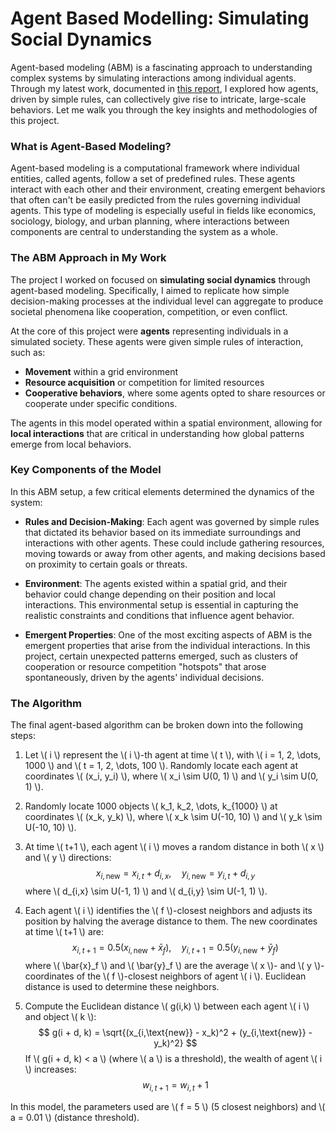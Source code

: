 # Agent Based Modelling: Simulating Social Dynamics

Agent-based modeling (ABM) is a fascinating approach to understanding complex systems by simulating interactions among individual agents. Through my latest work, documented in [this report](https://github.com/idlirshkurti/Agent-Based-Modelling/blob/master/agent-based-modelling.pdf), I explored how agents, driven by simple rules, can collectively give rise to intricate, large-scale behaviors. Let me walk you through the key insights and methodologies of this project.

### What is Agent-Based Modeling?

Agent-based modeling is a computational framework where individual entities, called agents, follow a set of predefined rules. These agents interact with each other and their environment, creating emergent behaviors that often can't be easily predicted from the rules governing individual agents. This type of modeling is especially useful in fields like economics, sociology, biology, and urban planning, where interactions between components are central to understanding the system as a whole.

### The ABM Approach in My Work

The project I worked on focused on **simulating social dynamics** through agent-based modeling. Specifically, I aimed to replicate how simple decision-making processes at the individual level can aggregate to produce societal phenomena like cooperation, competition, or even conflict.

At the core of this project were **agents** representing individuals in a simulated society. These agents were given simple rules of interaction, such as:
- **Movement** within a grid environment
- **Resource acquisition** or competition for limited resources
- **Cooperative behaviors**, where some agents opted to share resources or cooperate under specific conditions.

The agents in this model operated within a spatial environment, allowing for **local interactions** that are critical in understanding how global patterns emerge from local behaviors.

### Key Components of the Model

In this ABM setup, a few critical elements determined the dynamics of the system:

- **Rules and Decision-Making**: Each agent was governed by simple rules that dictated its behavior based on its immediate surroundings and interactions with other agents. These could include gathering resources, moving towards or away from other agents, and making decisions based on proximity to certain goals or threats.

- **Environment**: The agents existed within a spatial grid, and their behavior could change depending on their position and local interactions. This environmental setup is essential in capturing the realistic constraints and conditions that influence agent behavior.

- **Emergent Properties**: One of the most exciting aspects of ABM is the emergent properties that arise from the individual interactions. In this project, certain unexpected patterns emerged, such as clusters of cooperation or resource competition "hotspots" that arose spontaneously, driven by the agents' individual decisions.

### The Algorithm

The final agent-based algorithm can be broken down into the following steps:

1. Let \\( i \\) represent the \\( i \\)-th agent at time \\( t \\), with \\( i = 1, 2, \dots, 1000 \\) and \\( t = 1, 2, \dots, 100 \\). Randomly locate each agent at coordinates \\( (x_i, y_i) \\), where \\( x_i \sim U(0, 1) \\) and \\( y_i \sim U(0, 1) \\).

2. Randomly locate 1000 objects \\( k_1, k_2, \dots, k_{1000} \\) at coordinates \\( (x_k, y_k) \\), where \\( x_k \sim U(-10, 10) \\) and \\( y_k \sim U(-10, 10) \\).

3. At time \\( t+1 \\), each agent \\( i \\) moves a random distance in both \\( x \\) and \\( y \\) directions:
   $$
   x_{i,\text{new}} = x_{i,t} + d_{i,x}, \quad y_{i,\text{new}} = y_{i,t} + d_{i,y}
   $$
   where \\( d_{i,x} \sim U(-1, 1) \\) and \\( d_{i,y} \sim U(-1, 1) \\).

4. Each agent \\( i \\) identifies the \\( f \\)-closest neighbors and adjusts its position by halving the average distance to them. The new coordinates at time \\( t+1 \\) are:
   $$
   x_{i,t+1} = 0.5(x_{i,\text{new}} + \bar{x}_{f}), \quad y_{i,t+1} = 0.5(y_{i,\text{new}} + \bar{y}_{f})
   $$
   where \\( \bar{x}_f \\) and \\( \bar{y}_f \\) are the average \\( x \\)- and \\( y \\)-coordinates of the \\( f \\)-closest neighbors of agent \\( i \\). Euclidean distance is used to determine these neighbors.

5. Compute the Euclidean distance \\( g(i,k) \\) between each agent \\( i \\) and object \\( k \\):
   $$
   g(i + d, k) = \sqrt{(x_{i,\text{new}} - x_k)^2 + (y_{i,\text{new}} - y_k)^2}
   $$
   If \\( g(i + d, k) < a \\) (where \\( a \\) is a threshold), the wealth of agent \\( i \\) increases:
   $$
   w_{i,t+1} = w_{i,t} + 1
   $$

In this model, the parameters used are \\( f = 5 \\) (5 closest neighbors) and \\( a = 0.01 \\) (distance threshold).
